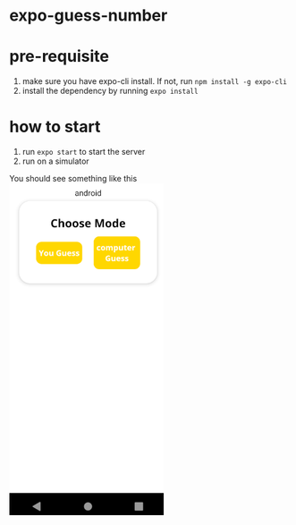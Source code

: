 # expo-guess-number

# pre-requisite

1. make sure you have expo-cli install. If not, run `npm install -g expo-cli`
2. install the dependency by running `expo install`

# how to start 

1. run `expo start` to start the server 
2. run on a simulator 

You should see something like this 
![home page](2020-10-14_12-11.png)
